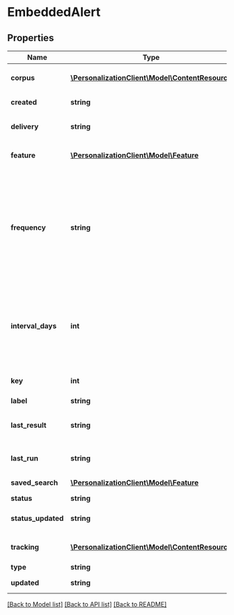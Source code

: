 # EmbeddedAlert

## Properties
Name | Type | Description | Notes
------------ | ------------- | ------------- | -------------
**corpus** | [**\PersonalizationClient\Model\ContentResource**](ContentResource.md) | the body of content we&#39;re watching for changes. | [optional] 
**created** | **string** | The date &amp; time the entity was created. | 
**delivery** | **string** | How the alerts are to be delivered to the recipient. | 
**feature** | [**\PersonalizationClient\Model\Feature**](Feature.md) | Feature definitions &amp; etting values for the specific alert type. | [optional] 
**frequency** | **string** | Controlled intervals aligned with the corresponding downstream (Dominos) job. When the reader is in control, the value is &lt;em&gt;interval&lt;/em&gt; and the alert&#39;s periodicity is controlled by &lt;em&gt;interval-days&lt;/em&gt;. | 
**interval_days** | **int** | When frequency is &lt;em&gt;interval&lt;/em&gt;, this is the number of days between executions of the alert. Eg, a value of 1 could lead to a daily alert whereas 7 could lead to a weekly alert. | [optional] 
**key** | **int** | The numeric key assigned by the JPA repository. | [optional] 
**label** | **string** | Alert label. | 
**last_result** | **string** | The date &amp; time the entity was last ran to successful completion. | [optional] 
**last_run** | **string** | The date &amp; time the entity was last executed by system. | 
**saved_search** | [**\PersonalizationClient\Model\Feature**](Feature.md) | Setting values for a saved-search. | [optional] 
**status** | **string** | Alert status. | 
**status_updated** | **string** | The date &amp; time the &lt;code&gt;status&lt;/code&gt; was changed. | 
**tracking** | [**\PersonalizationClient\Model\ContentResource**](ContentResource.md) | The specific resource we&#39;re watching for changes. | [optional] 
**type** | **string** | Alert type. | 
**updated** | **string** | The date &amp; time the entity was updated. | 

[[Back to Model list]](../README.md#documentation-for-models) [[Back to API list]](../README.md#documentation-for-api-endpoints) [[Back to README]](../README.md)


